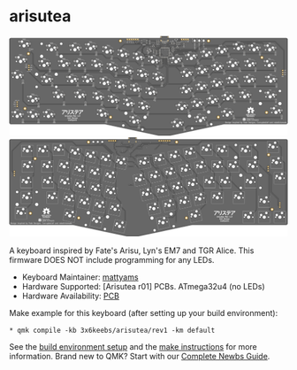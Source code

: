 # arisutea

![Arisutea](https://raw.githubusercontent.com/mattyams/arisutea-pcb/master/graphics/arisutea-pcb-bottom.png)
![Arisutea-top](https://raw.githubusercontent.com/mattyams/arisutea-pcb/master/graphics/arisutea-pcb-top.png)

A keyboard inspired by Fate's Arisu, Lyn's EM7 and TGR Alice. This firmware DOES NOT include programming for any LEDs.

* Keyboard Maintainer: [mattyams](https://github.com/mattyams)
* Hardware Supported: [Arisutea r01] PCBs. ATmega32u4 (no LEDs)
* Hardware Availability: [PCB](https://github.com/mattyams/arisutea-pcb)

Make example for this keyboard (after setting up your build environment):

    * qmk compile -kb 3x6keebs/arisutea/rev1 -km default

See the [build environment setup](https://docs.qmk.fm/#/getting_started_build_tools) and the [make instructions](https://docs.qmk.fm/#/getting_started_make_guide) for more information. Brand new to QMK? Start with our [Complete Newbs Guide](https://docs.qmk.fm/#/newbs).
